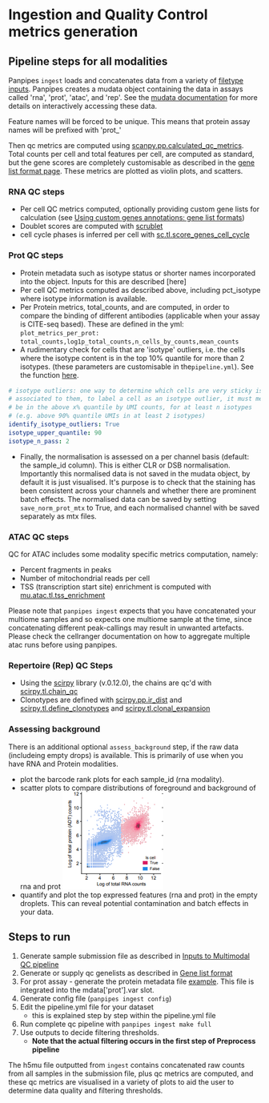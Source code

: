 # Ingestion and Quality Control metrics generation

## Pipeline steps for all modalities

Panpipes `ingest` loads and concatenates data from a variety of [filetype inputs](../usage/setup_for_qc_mm).
Panpipes creates a mudata object containing the data in assays called 'rna', 'prot', 'atac', and 'rep'. See the [mudata documentation](https://mudata.readthedocs.io/en/latest/) for more details on interactively accessing these data.

Feature names will be forced to be unique. This means that protein assay names will be prefixed with 'prot_'

Then qc metrics are computed using [scanpy.pp.calculated_qc_metrics](https://scanpy.readthedocs.io/en/stable/generated/scanpy.pp.calculate_qc_metrics.html). Total counts per cell and total features per cell, are computed as standard, but the gene scores are completely customisable as described in the [gene list format page](../usage/gene_list_format). These metrics are plotted as violin plots, and scatters.

### RNA QC steps

- Per cell QC metrics computed, optionally providing custom gene lists for calculation (see [Using custom genes annotations: gene list formats](../usage/gene_list_format.md))
- Doublet scores are computed with [scrublet](https://github.com/swolock/scrublet)
- cell cycle phases is inferred per cell with [sc.tl.score_genes_cell_cycle](https://scanpy.readthedocs.io/en/stable/generated/scanpy.tl.score_genes_cell_cycle.html)

### Prot QC steps

- Protein metadata such as isotype status or shorter names incorporated into the object. Inputs for this are described [here]
- Per cell QC metrics computed as described above, including pct_isotype where isotype information is available.
- Per Protein metrics, total_counts, and are computed, in order to compare the binding of different antibodies (applicable when your assay is CITE-seq based). These are defined in the yml:
`plot_metrics_per_prot: total_counts,log1p_total_counts,n_cells_by_counts,mean_counts`
- A rudimentary check for cells that are 'isotype' outliers, i.e. the cells where the isotype content is in the top 10% quantile for more than 2 isotypes. (these parameters are customisable in the`pipeline.yml`). See the function [here](https://github.com/DendrouLab/panpipes/blob/304a9f88336427c9f4a76e19279ea61663ae5827/panpipes/funcs/scmethods.py#L435).

```yaml
# isotype outliers: one way to determine which cells are very sticky is to work out which cells have the most isotype UMIs
# associated to them, to label a cell as an isotype outlier, it must meet or exceed the following crietria:
# be in the above x% quantile by UMI counts, for at least n isotypes 
# (e.g. above 90% quantile UMIs in at least 2 isotypes)
identify_isotype_outliers: True
isotype_upper_quantile: 90
isotype_n_pass: 2
```

- Finally, the normalisation is assessed on a per channel basis (default: the sample_id column). This is either CLR or DSB normalisation. Importantly this normalised data is not saved in the mudata object, by default it is just visualised. It's purpose is to check that the staining has been consistent across your channels and whether there are prominent batch effects. The normalised data can be saved by setting `save_norm_prot_mtx` to True, and each normalised channel with be saved separately as mtx files.

### ATAC QC steps

QC for ATAC includes some modality specific metrics computation, namely:

- Percent fragments in peaks
- Number of mitochondrial reads per cell
- TSS (transcription start site) enrichment is computed with [mu.atac.tl.tss_enrichment](https://muon.readthedocs.io/en/latest/api/generated/muon.atac.tl.tss_enrichment.html)

Please note that `panpipes ingest` expects that you have concatenated your multiome samples and so expects one multiome sample at the time, since concatenating different peak-callings may result in unwanted artefacts. Please check the cellranger documentation on how to aggregate multiple atac runs before using panpipes.

### Repertoire (Rep) QC Steps

- Using the [scirpy](https://scirpy.scverse.org/en/stable/index.html) library (v.0.12.0), the chains are qc'd with [scirpy.tl.chain_qc](https://scirpy.scverse.org/en/stable/generated/scirpy.tl.chain_qc.html)
- Clonotypes are defined with [scirpy.pp.ir_dist](https://scirpy.scverse.org/en/stable/generated/scirpy.pp.ir_dist.html) and [scirpy.tl.define_clonotypes](https://scirpy.scverse.org/en/stable/generated/scirpy.tl.define_clonotypes.html) and [scirpy.tl.clonal_expansion](https://scirpy.scverse.org/en/stable/generated/scirpy.tl.clonal_expansion.html)

### Assessing background

There is an additional optional `assess_background` step, if the raw data (includeing empty drops) is available. This is primarily of use when you have RNA and Protein modalities.

- plot the barcode rank plots for each sample_id (rna modality).
- scatter plots to compare distributions of foreground and background of rna and prot
![background_scatter](../img/background_plot1.png)
- quantify and plot the top expressed features (rna and prot) in the empty droplets. This can reveal potential contamination and batch effects in your data.

## Steps to run

1. Generate sample submission file as described in
    [Inputs to Multimodal QC pipeline](../setup_for_qc_mm)
2. Generate or supply qc genelists as described in
    [Gene list format](../gene_list_format)
3. For prot assay - generate the protein metadata file
    [example]((https://github.com/DendrouLab/panpipes/blob/main/resources/protein_metadata_w_iso.md)).
    This file is integrated into the mdata\['prot'\].var slot.
4. Generate config file (`panpipes ingest config`)
5. Edit the pipeline.yml file for your dataset
    - this is explained step by step within the pipeline.yml file
6. Run complete qc pipeline with `panpipes ingest make full`
7. Use outputs to decide filtering thresholds.
    - **Note that the actual filtering occurs in the first step of
        Preprocess pipeline**

The h5mu file outputted from `ingest` contains concatenated raw counts
from all samples in the submission file, plus qc metrics are computed,
and these qc metrics are visualised in a variety of plots to aid the
user to determine data quality and filtering thresholds.
